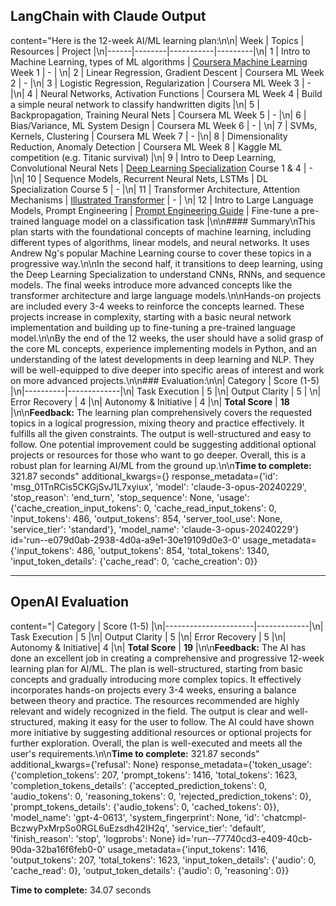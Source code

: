 ## LangChain with Claude Output

content="Here is the 12-week AI/ML learning plan:\n\n| Week | Topics | Resources | Project |\n|------|--------|-----------|---------|\n| 1 | Intro to Machine Learning, types of ML algorithms | [Coursera Machine Learning](https://www.coursera.org/learn/machine-learning) Week 1 | - |  \n| 2 | Linear Regression, Gradient Descent | Coursera ML Week 2 | - |\n| 3 | Logistic Regression, Regularization  | Coursera ML Week 3 | - |\n| 4 | Neural Networks, Activation Functions | Coursera ML Week 4 | Build a simple neural network to classify handwritten digits |\n| 5 | Backpropagation, Training Neural Nets | Coursera ML Week 5 | - |\n| 6 | Bias/Variance, ML System Design | Coursera ML Week 6 | - | \n| 7 | SVMs, Kernels, Clustering | Coursera ML Week 7 | - |\n| 8 | Dimensionality Reduction, Anomaly Detection | Coursera ML Week 8 | Kaggle ML competition (e.g. Titanic survival) |\n| 9 | Intro to Deep Learning, Convolutional Neural Nets | [Deep Learning Specialization](https://www.coursera.org/specializations/deep-learning) Course 1 & 4 | - |\n| 10 | Sequence Models, Recurrent Neural Nets, LSTMs | DL Specialization Course 5 | - |\n| 11 | Transformer Architecture, Attention Mechanisms | [Illustrated Transformer](https://jalammar.github.io/illustrated-transformer/) | - | \n| 12 | Intro to Large Language Models, Prompt Engineering | [Prompt Engineering Guide](https://www.promptingguide.ai/) | Fine-tune a pre-trained language model on a classification task |\n\n#### Summary\nThis plan starts with the foundational concepts of machine learning, including different types of algorithms, linear models, and neural networks. It uses Andrew Ng's popular Machine Learning course to cover these topics in a progressive way.\n\nIn the second half, it transitions to deep learning, using the Deep Learning Specialization to understand CNNs, RNNs, and sequence models. The final weeks introduce more advanced concepts like the transformer architecture and large language models.\n\nHands-on projects are included every 3-4 weeks to reinforce the concepts learned. These projects increase in complexity, starting with a basic neural network implementation and building up to fine-tuning a pre-trained language model.\n\nBy the end of the 12 weeks, the user should have a solid grasp of the core ML concepts, experience implementing models in Python, and an understanding of the latest developments in deep learning and NLP. They will be well-equipped to dive deeper into specific areas of interest and work on more advanced projects.\n\n### Evaluation:\n\n| Category | Score (1-5) |\n|----------|-------------|\n| Task Execution | 5 |\n| Output Clarity | 5 |  \n| Error Recovery | 4 |\n| Autonomy & Initiative | 4 |\n| **Total Score** | **18** |\n\n**Feedback:** The learning plan comprehensively covers the requested topics in a logical progression, mixing theory and practice effectively. It fulfills all the given constraints. The output is well-structured and easy to follow. One potential improvement could be suggesting additional optional projects or resources for those who want to go deeper. Overall, this is a robust plan for learning AI/ML from the ground up.\n\n**Time to complete:** 321.87 seconds" additional_kwargs={} response_metadata={'id': 'msg_01TnRCis5CKGjSvJ1L7xyiux', 'model': 'claude-3-opus-20240229', 'stop_reason': 'end_turn', 'stop_sequence': None, 'usage': {'cache_creation_input_tokens': 0, 'cache_read_input_tokens': 0, 'input_tokens': 486, 'output_tokens': 854, 'server_tool_use': None, 'service_tier': 'standard'}, 'model_name': 'claude-3-opus-20240229'} id='run--e079d0ab-2938-4d0a-a9e1-30e19109d0e3-0' usage_metadata={'input_tokens': 486, 'output_tokens': 854, 'total_tokens': 1340, 'input_token_details': {'cache_read': 0, 'cache_creation': 0}}

---

## OpenAI Evaluation

content="| Category             | Score (1-5) |\n|----------------------|-------------|\n| Task Execution       | 5           |\n| Output Clarity       | 5           |\n| Error Recovery       | 5           |\n| Autonomy & Initiative| 4           |\n| **Total Score**      | **19**      |\n\n**Feedback:** The AI has done an excellent job in creating a comprehensive and progressive 12-week learning plan for AI/ML. The plan is well-structured, starting from basic concepts and gradually introducing more complex topics. It effectively incorporates hands-on projects every 3-4 weeks, ensuring a balance between theory and practice. The resources recommended are highly relevant and widely recognized in the field. The output is clear and well-structured, making it easy for the user to follow. The AI could have shown more initiative by suggesting additional resources or optional projects for further exploration. Overall, the plan is well-executed and meets all the user's requirements.\n\n**Time to complete:** 321.87 seconds" additional_kwargs={'refusal': None} response_metadata={'token_usage': {'completion_tokens': 207, 'prompt_tokens': 1416, 'total_tokens': 1623, 'completion_tokens_details': {'accepted_prediction_tokens': 0, 'audio_tokens': 0, 'reasoning_tokens': 0, 'rejected_prediction_tokens': 0}, 'prompt_tokens_details': {'audio_tokens': 0, 'cached_tokens': 0}}, 'model_name': 'gpt-4-0613', 'system_fingerprint': None, 'id': 'chatcmpl-BczwyPxMrpSo0RGL6uEzsdh42IH2q', 'service_tier': 'default', 'finish_reason': 'stop', 'logprobs': None} id='run--77740cd3-e409-40cb-90da-32ba16f6feb0-0' usage_metadata={'input_tokens': 1416, 'output_tokens': 207, 'total_tokens': 1623, 'input_token_details': {'audio': 0, 'cache_read': 0}, 'output_token_details': {'audio': 0, 'reasoning': 0}}

**Time to complete:** 34.07 seconds
